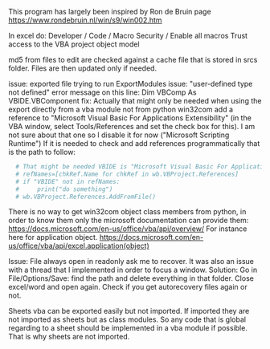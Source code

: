 This program has largely been inspired by Ron de Bruin page https://www.rondebruin.nl/win/s9/win002.htm

In excel do:
Developer / Code / Macro Security / 
  Enable all macros
  Trust access to the VBA project object model

md5 from files to edit are checked against a cache file that is stored in srcs folder. Files are then updated only if needed.

issue:
exported file trying to run ExportModules issue: "user-defined type not defined" error message on this line: Dim VBComp As VBIDE.VBComponent
fix:
  Actually that might only be needed when using the export directly from a vba module not from python win32com
  add a reference to "Microsoft Visual Basic For Applications Extensibility" (in the VBA window, select Tools/References and set the check box for this).
  I am not sure about that one so I disable it for now ("Microsoft Scripting Runtime")
  If it is needed to check and add references programmatically that is the path to follow:
  ```python
    # That might be needed VBIDE is "Microsoft Visual Basic For Applications Extensibility"
    # refNames=[chkRef.Name for chkRef in wb.VBProject.References]
    # if "VBIDE" not in refNames:
    #     print("do something")
    # wb.VBProject.References.AddFromFile()
  ```

There is no way to get win32com object class members from python, in order to know them only the microsoft documentation can provide them: https://docs.microsoft.com/en-us/office/vba/api/overview/
For instance here for application object. https://docs.microsoft.com/en-us/office/vba/api/excel.application(object)

Issue:
File always open in readonly ask me to recover. It was also an issue with a thread that I implemented in order to focus a window.
Solution:
Go in File/Options/Save: find the path and delete everything in that folder. Close excel/word and open again. Check if you get autorecovery files again or not.

Sheets vba can be exported easily but not imported. If imported they are not imported as sheets but as class modules. So any code that is global regarding to a sheet should be implemented in a vba module if possible. That is why sheets are not imported.
